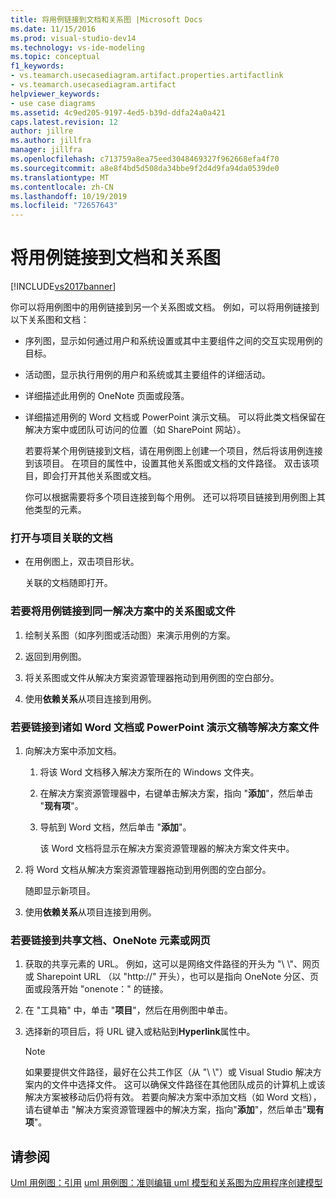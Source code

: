 ```yaml
---
title: 将用例链接到文档和关系图 |Microsoft Docs
ms.date: 11/15/2016
ms.prod: visual-studio-dev14
ms.technology: vs-ide-modeling
ms.topic: conceptual
f1_keywords:
- vs.teamarch.usecasediagram.artifact.properties.artifactlink
- vs.teamarch.usecasediagram.artifact
helpviewer_keywords:
- use case diagrams
ms.assetid: 4c9ed205-9197-4ed5-b39d-ddfa24a0a421
caps.latest.revision: 12
author: jillre
ms.author: jillfra
manager: jillfra
ms.openlocfilehash: c713759a8ea75eed3048469327f962668efa4f70
ms.sourcegitcommit: a8e8f4bd5d508da34bbe9f2d4d9fa94da0539de0
ms.translationtype: MT
ms.contentlocale: zh-CN
ms.lasthandoff: 10/19/2019
ms.locfileid: "72657643"
---
```

# <a name="link-a-use-case-to-documents-and-diagrams"></a>将用例链接到文档和关系图
[!INCLUDE[vs2017banner](../includes/vs2017banner.md)]

你可以将用例图中的用例链接到另一个关系图或文档。 例如，可以将用例链接到以下关系图和文档：

- 序列图，显示如何通过用户和系统设置或其中主要组件之间的交互实现用例的目标。

- 活动图，显示执行用例的用户和系统或其主要组件的详细活动。

- 详细描述此用例的 OneNote 页面或段落。

- 详细描述用例的 Word 文档或 PowerPoint 演示文稿。 可以将此类文档保留在解决方案中或团队可访问的位置（如 SharePoint 网站）。

  若要将某个用例链接到文档，请在用例图上创建一个项目，然后将该用例连接到该项目。 在项目的属性中，设置其他关系图或文档的文件路径。 双击该项目，即会打开其他关系图或文档。

  你可以根据需要将多个项目连接到每个用例。 还可以将项目链接到用例图上其他类型的元素。

### <a name="to-open-a-document-associated-with-an-artifact"></a>打开与项目关联的文档

- 在用例图上，双击项目形状。

     关联的文档随即打开。

### <a name="to-link-a-use-case-to-a-diagram-or-file-in-the-same-solution"></a>若要将用例链接到同一解决方案中的关系图或文件

1. 绘制关系图（如序列图或活动图）来演示用例的方案。

2. 返回到用例图。

3. 将关系图或文件从解决方案资源管理器拖动到用例图的空白部分。

4. 使用**依赖关系**从项目连接到用例。

### <a name="to-link-to-a-solution-file-such-as-a-word-document-or-powerpoint-presentation"></a>若要链接到诸如 Word 文档或 PowerPoint 演示文稿等解决方案文件

1. 向解决方案中添加文档。

    1. 将该 Word 文档移入解决方案所在的 Windows 文件夹。

    2. 在解决方案资源管理器中，右键单击解决方案，指向 "**添加**"，然后单击 "**现有项**"。

    3. 导航到 Word 文档，然后单击 "**添加**"。

         该 Word 文档将显示在解决方案资源管理器的解决方案文件夹中。

2. 将 Word 文档从解决方案资源管理器拖动到用例图的空白部分。

     随即显示新项目。

3. 使用**依赖关系**从项目连接到用例。

### <a name="to-link-to-a-shared-document-onenote-element-or-web-page"></a>若要链接到共享文档、OneNote 元素或网页

1. 获取的共享元素的 URL。 例如，这可以是网络文件路径的开头为 "\\ \\"、网页或 Sharepoint URL （以 "http://" 开头），也可以是指向 OneNote 分区、页面或段落开始 "onenote：" 的链接。

2. 在 "工具箱" 中，单击 "**项目**"，然后在用例图中单击。

3. 选择新的项目后，将 URL 键入或粘贴到**Hyperlink**属性中。

    > [!NOTE]
    > 如果要提供文件路径，最好在公共工作区（从 "\\ \\"）或 Visual Studio 解决方案内的文件中选择文件。 这可以确保文件路径在其他团队成员的计算机上或该解决方案被移动后仍将有效。 若要向解决方案中添加文档（如 Word 文档），请右键单击 "解决方案资源管理器中的解决方案，指向"**添加**"，然后单击"**现有项**"。

## <a name="see-also"></a>请参阅
 [Uml 用例图：引用](../modeling/uml-use-case-diagrams-reference.md) [uml 用例图：准则](../modeling/uml-use-case-diagrams-guidelines.md)[编辑 uml 模型和关系图](../modeling/edit-uml-models-and-diagrams.md)[为应用程序创建模型](../modeling/create-models-for-your-app.md)
